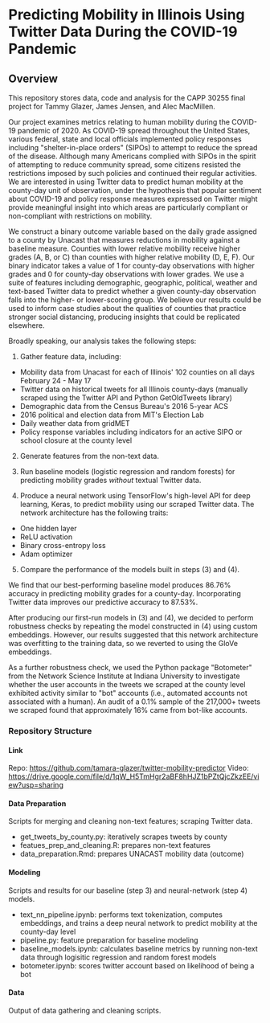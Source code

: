 # Predicting Mobility in Illinois Using Twitter Data During the COVID-19 Pandemic

## Overview

This repository stores data, code and analysis for the CAPP 30255 final project for Tammy Glazer, James Jensen, and Alec MacMillen.

Our project examines metrics relating to human mobility during the COVID-19 pandemic of 2020. As COVID-19 spread throughout the United States, various federal, state and local officials implemented policy responses including "shelter-in-place orders" (SIPOs) to attempt to reduce the spread of the disease. Although many Americans complied with SIPOs in the spirit of attempting to reduce community spread, some citizens resisted the restrictions imposed by such policies and continued their regular activities. We are interested in using Twitter data to predict human mobility at the county-day unit of observation, under the hypothesis that popular sentiment about COVID-19 and policy response measures expressed on Twitter might provide meaningful insight into which areas are particularly compliant or non-compliant with restrictions on mobility.

We construct a binary outcome variable based on the daily grade assigned to a county by Unacast that measures reductions in mobility against a baseline measure. Counties with lower relative mobility receive higher grades (A, B, or C) than counties with higher relative mobility (D, E, F). Our binary indicator takes a value of 1 for county-day observations with higher grades and 0 for county-day observations with lower grades. We use a suite of features including demographic, geographic, political, weather and text-based Twitter data to predict whether a given county-day observation falls into the higher- or lower-scoring group. We believe our results could be used to inform case studies about the qualities of counties that practice stronger social distancing, producing insights that could be replicated elsewhere. 

Broadly speaking, our analysis takes the following steps:

1. Gather feature data, including:
- Mobility data from Unacast for each of Illinois' 102 counties on all days February 24 - May 17
- Twitter data on historical tweets for all Illinois county-days (manually scraped using the Twitter API and Python GetOldTweets library)
- Demographic data from the Census Bureau's 2016 5-year ACS
- 2016 political and election data from MIT's Election Lab
- Daily weather data from gridMET
- Policy response variables including indicators for an active SIPO or school closure at the county level

2. Generate features from the non-text data.

3. Run baseline models (logistic regression and random forests) for predicting mobility grades *without* textual Twitter data.

4. Produce a neural network using TensorFlow's high-level API for deep learning, Keras, to predict mobility using our scraped Twitter data. The network architecture has the following traits:
- One hidden layer
- ReLU activation
- Binary cross-entropy loss
- Adam optimizer

5. Compare the performance of the models built in steps (3) and (4).

We find that our best-performing baseline model produces 86.76% accuracy in predicting mobility grades for a county-day. Incorporating Twitter data improves our predictive accuracy to 87.53%.

After producing our first-run models in (3) and (4), we decided to perform robustness checks by repeating the model constructed in (4) using custom embeddings. However, our results suggested that this network architecture was overfitting to the training data, so we reverted to using the GloVe embeddings.

As a further robustness check, we used the Python package "Botometer" from the Network Science Institute at Indiana University to investigate whether the user accounts in the tweets we scraped at the county level exhibited activity similar to "bot" accounts (i.e., automated accounts not associated with a human). An audit of a 0.1% sample of the 217,000+ tweets we scraped found that approximately 16% came from bot-like accounts.

### Repository Structure

#### Link
Repo: https://github.com/tamara-glazer/twitter-mobility-predictor
Video: https://drive.google.com/file/d/1qW_H5TmHgr2aBF8hHJZ1bPZtQjcZkzEE/view?usp=sharing  

#### Data Preparation

Scripts for merging and cleaning non-text features; scraping Twitter data.  

- get_tweets_by_county.py: iteratively scrapes tweets by county  
- featues_prep_and_cleaning.R: prepares non-text features  
- data_preparation.Rmd: prepares UNACAST mobility data (outcome)  

#### Modeling

Scripts and results for our baseline (step 3) and neural-network (step 4) models.  

- text_nn_pipeline.ipynb: performs text tokenization, computes embeddings, and trains a deep neural network to predict mobility at the county-day level
- pipeline.py: feature preparation for baseline modeling
- baseline_models.ipynb: calculates baseline metrics by running non-text data through logisitic regression and random forest models
- botometer.ipynb: scores twitter account based on likelihood of being a bot  

#### Data

Output of data gathering and cleaning scripts.  
